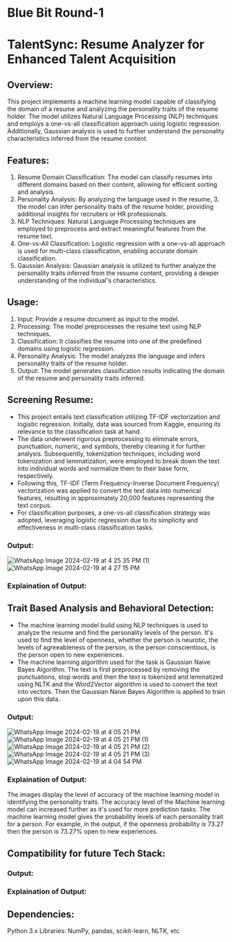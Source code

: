 # Blue Bit Round-1


# TalentSync: Resume Analyzer for Enhanced Talent Acquisition
## Overview:

This project implements a machine learning model capable of classifying the domain of a resume and analyzing the personality traits of the resume holder. The model utilizes Natural Language Processing (NLP) techniques and employs a one-vs-all classification approach using logistic regression. Additionally, Gaussian analysis is used to further understand the personality characteristics inferred from the resume content.

## Features:
1. Resume Domain Classification: The model can classify resumes into different domains based on their content, allowing for efficient sorting and analysis.
2. Personality Analysis: By analyzing the language used in the resume, 3. the model can infer personality traits of the resume holder, providing additional insights for recruiters or HR professionals.
4. NLP Techniques: Natural Language Processing techniques are employed to preprocess and extract meaningful features from the resume text.
5. One-vs-All Classification: Logistic regression with a one-vs-all approach is used for multi-class classification, enabling accurate domain classification.
6. Gaussian Analysis: Gaussian analysis is utilized to further analyze the personality traits inferred from the resume content, providing a deeper understanding of the individual's characteristics.

## Usage:
1. Input: Provide a resume document as input to the model.
2. Processing: The model preprocesses the resume text using NLP techniques.
3. Classification: It classifies the resume into one of the predefined domains using logistic regression.
4. Personality Analysis: The model analyzes the language and infers personality traits of the resume holder.
5. Output: The model generates classification results indicating the domain of the resume and personality traits inferred.

## Screening Resume:

- This project entails text classification utilizing TF-IDF vectorization and logistic regression. Initially, data was sourced from Kaggle, ensuring its relevance to the classification task at hand. 
- The data underwent rigorous preprocessing to eliminate errors, punctuation, numeric, and symbols, thereby cleaning it for further analysis. Subsequently, tokenization techniques, including word tokenization and lemmatization, were employed to break down the text into individual words and normalize them to their base form, respectively. 
- Following this, TF-IDF (Term Frequency-Inverse Document Frequency) vectorization was applied to convert the text data into numerical features, resulting in approximately 20,000 features representing the text corpus. 
- For classification purposes, a one-vs-all classification strategy was adopted, leveraging logistic regression due to its simplicity and effectiveness in multi-class classification tasks.


### Output:
![WhatsApp Image 2024-02-19 at 4 25 35 PM (1)](https://github.com/Bayyana-kiran/TalentSync/assets/99533113/116817cb-a476-4c5c-a626-d2d0abf819e9)
![WhatsApp Image 2024-02-19 at 4 27 15 PM](https://github.com/Bayyana-kiran/TalentSync/assets/99533113/54e7b8dc-2ed1-4643-8ff7-abc4a2d050d0)





### Explaination of Output: 




## Trait Based Analysis and Behavioral Detection:
- The machine learning model build using NLP techniques is used to analyze the resume and find the personality levels of the person. It's used to find the level of openness, whether the person is neurotic, the levels of agreeableness of the person, is the person conscientious, is the person open to new experiences. 
- The machine learning algorithm used for the task is Gaussian Naive Bayes Algorithm. The text is first preprocessed by removing the punctuations, stop words and then the text is tokenized and lemmatized using NLTK and the Word2Vector algorithm is used to convert the text into vectors. Then the Gaussian Naive Bayes Algorithm is applied to train upon this data.

### Output:
![WhatsApp Image 2024-02-19 at 4 05 21 PM](https://github.com/Bayyana-kiran/TalentSync/assets/99533113/1d461ad5-985c-423a-a12a-fe392a991c0e)
![WhatsApp Image 2024-02-19 at 4 05 21 PM (1)](https://github.com/Bayyana-kiran/TalentSync/assets/99533113/0d73451f-a928-41ea-b037-81c0999f9760)
![WhatsApp Image 2024-02-19 at 4 05 21 PM (2)](https://github.com/Bayyana-kiran/TalentSync/assets/99533113/c810161c-fabf-4507-85be-b016b5715b50)
![WhatsApp Image 2024-02-19 at 4 05 21 PM (3)](https://github.com/Bayyana-kiran/TalentSync/assets/99533113/5bfc12a7-4689-47eb-9553-4b30d9fe88a8)
![WhatsApp Image 2024-02-19 at 4 04 54 PM](https://github.com/Bayyana-kiran/TalentSync/assets/99533113/fa4fbf7a-fa9e-465d-bbf0-ff10c4427175)


### Explaination of Output:
The images display the level of accuracy of the machine learning model in identifying the personality traits. The accuracy level of the Machine learning model can increased further as it's used for more prediction tasks. The machine learning model gives the probability levels of each personality trait for a person. For example, in the output, if the openness probability is 73.27 then the person is 73.27% open to new experiences.


## Compatibility for future Tech Stack:


### Output:

### Explaination of Output:











## Dependencies:
Python 3.x
Libraries: NumPy, pandas, scikit-learn, NLTK, etc




